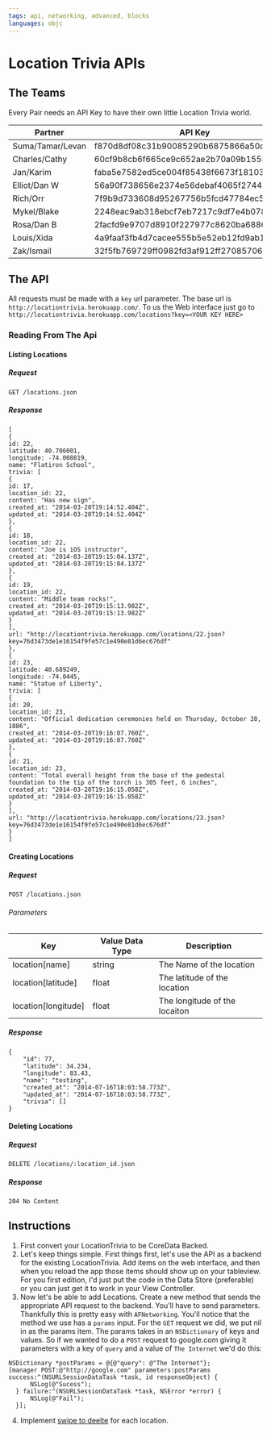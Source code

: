 ```yaml
---
tags: api, networking, advanced, blocks
languages: objc
---
```


# Location Trivia APIs

## The Teams

Every Pair needs an API Key to have their own little Location Trivia world.

| Partner             | API Key                                  |
|------------------|------------------------------------------|
| Suma/Tamar/Levan | f870d8df08c31b90085290b6875866a50d2459f7 |
| Charles/Cathy    | 60cf9b8cb6f665ce9c652ae2b70a09b15554531f |
| Jan/Karim        | faba5e7582ed5ce004f85438f6673f181033c8e6 |
| Elliot/Dan W     | 56a90f738656e2374e56debaf4065f27446f3dd9 |
| Rich/Orr         | 7f9b9d733608d95267756b5fcd47784ec57900c4 |
| Mykel/Blake      | 2248eac9ab318ebcf7eb7217c9df7e4b078594ad |
| Rosa/Dan B       | 2facfd9e9707d8910f227977c8620ba6886d8129 |
| Louis/Xida       | 4a9faaf3fb4d7cacee555b5e52eb12fd9ab1ca03 |
| Zak/Ismail       | 32f5fb769729ff0982fd3af912ff270857069c76 |

## The API

All requests must be made with a `key` url parameter. The base url is `http://locationtrivia.herokuapp.com/`. To us the Web interface just go to `http://locationtrivia.herokuapp.com/locations?key=<YOUR KEY HERE>`

### Reading From The Api

#### Listing Locations

##### Request

```
GET /locations.json
```

##### Response

```
[
{
id: 22,
latitude: 40.706001,
longitude: -74.008819,
name: "Flatiron School",
trivia: [
{
id: 17,
location_id: 22,
content: "Has new sign",
created_at: "2014-03-20T19:14:52.404Z",
updated_at: "2014-03-20T19:14:52.404Z"
},
{
id: 18,
location_id: 22,
content: "Joe is iOS instructor",
created_at: "2014-03-20T19:15:04.137Z",
updated_at: "2014-03-20T19:15:04.137Z"
},
{
id: 19,
location_id: 22,
content: "Middle team rocks!",
created_at: "2014-03-20T19:15:13.982Z",
updated_at: "2014-03-20T19:15:13.982Z"
}
],
url: "http://locationtrivia.herokuapp.com/locations/22.json?key=76d3473de1e16154f9fe57c1e490e81d6ec676df"
},
{
id: 23,
latitude: 40.689249,
longitude: -74.0445,
name: "Statue of Liberty",
trivia: [
{
id: 20,
location_id: 23,
content: "Official dedication ceremonies held on Thursday, October 28, 1886",
created_at: "2014-03-20T19:16:07.760Z",
updated_at: "2014-03-20T19:16:07.760Z"
},
{
id: 21,
location_id: 23,
content: "Total overall height from the base of the pedestal foundation to the tip of the torch is 305 feet, 6 inches",
created_at: "2014-03-20T19:16:15.058Z",
updated_at: "2014-03-20T19:16:15.058Z"
}
],
url: "http://locationtrivia.herokuapp.com/locations/23.json?key=76d3473de1e16154f9fe57c1e490e81d6ec676df"
}
]
```

#### Creating Locations

##### Request

```
POST /locations.json
```

###### Parameters

| Key                 | Value Data Type | Description                   |
|---------------------|-----------------|-------------------------------|
| location[name]      | string          | The Name of the location      |
| location[latitude]  | float           | The latitude of the location  |
| location[longitude] | float           | The longitude of the locaiton |

##### Response

```
{
    "id": 77,
    "latitude": 34.234,
    "longitude": 83.43,
    "name": "testing",
    "created_at": "2014-07-16T18:03:58.773Z",
    "updated_at": "2014-07-16T18:03:58.773Z",
    "trivia": []
}
```

#### Deleting Locations

##### Request

```
DELETE /locations/:location_id.json
```

##### Response

```
204 No Content
```

## Instructions
  1. First convert your LocationTrivia to be CoreData Backed.
  2. Let's keep things simple. First things first, let's use the API as a backend for the existing LocationTrivia. Add items on the web interface, and then when you reload the app those items should show up on your tableview. For you first edition, I'd just put the code in the Data Store (preferable) or you can just get it to work in your View Controller.
  3. Now let's be able to add Locations. Create a new method that sends the appropriate API request to the backend. You'll have to send parameters. Thankfully this is pretty easy with `AFNetworking`. You'll notice that the method we use has a `params` input. For the `GET` request we did, we put nil in as the params item. The params takes in an `NSDictionary` of keys and values. So if we wanted to do a `POST` request to google.com giving it parameters with a key of `query` and a value of `The Internet` we'd do this:

  ```
  NSDictionary *postParams = @{@"query": @"The Internet"};
  [manager POST:@"http://google.com" parameters:postParams success:^(NSURLSessionDataTask *task, id responseObject) {
        NSLog(@"Sucess");
    } failure:^(NSURLSessionDataTask *task, NSError *error) {
        NSLog(@"Fail");
    }];
  ```
  4. Implement [swipe to deelte](http://stackoverflow.com/questions/3309484/uitableviewcell-show-delete-button-on-swipe) for each location.
